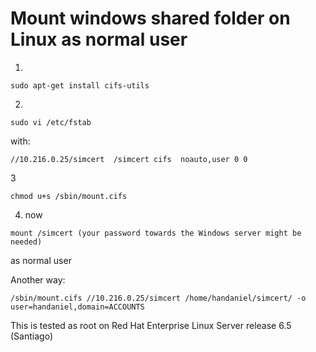 
# Mount windows shared folder on Linux as normal user

1.
```
sudo apt-get install cifs-utils
```

2.
```
sudo vi /etc/fstab
```
with:
```
//10.216.0.25/simcert  /simcert cifs  noauto,user 0 0
```

3
```
chmod u+s /sbin/mount.cifs
```

4. now
```
mount /simcert (your password towards the Windows server might be needed)
```

as normal user

Another way:
```
/sbin/mount.cifs //10.216.0.25/simcert /home/handaniel/simcert/ -o user=handaniel,domain=ACCOUNTS
```
This is tested as root on Red Hat Enterprise Linux Server release 6.5 (Santiago)
